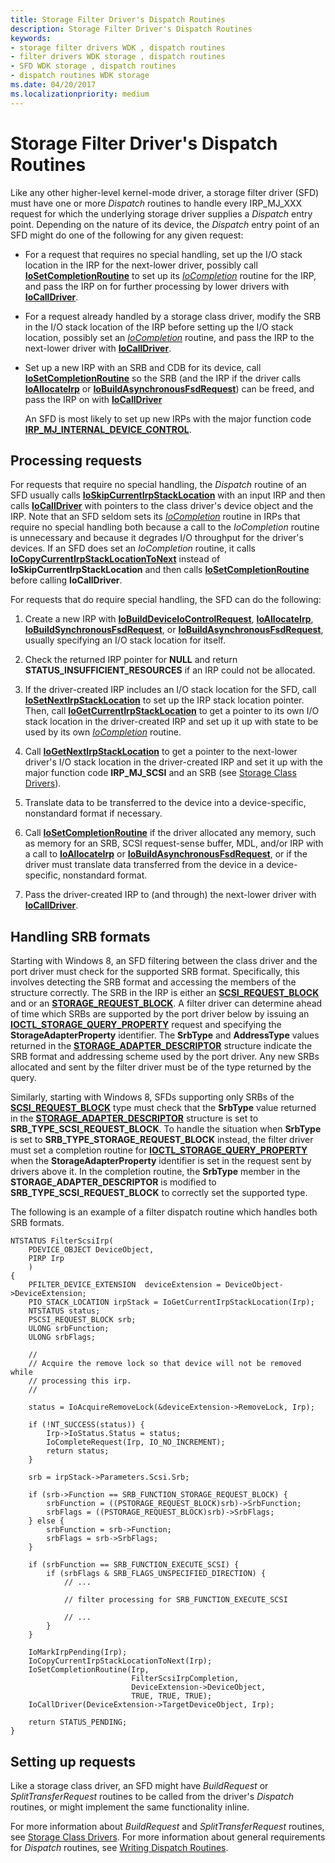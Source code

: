 ```yaml
---
title: Storage Filter Driver's Dispatch Routines
description: Storage Filter Driver's Dispatch Routines
keywords:
- storage filter drivers WDK , dispatch routines
- filter drivers WDK storage , dispatch routines
- SFD WDK storage , dispatch routines
- dispatch routines WDK storage
ms.date: 04/20/2017
ms.localizationpriority: medium
---
```


# Storage Filter Driver's Dispatch Routines

Like any other higher-level kernel-mode driver, a storage filter driver (SFD) must have one or more *Dispatch* routines to handle every IRP_MJ_XXX request for which the underlying storage driver supplies a *Dispatch* entry point. Depending on the nature of its device, the *Dispatch* entry point of an SFD might do one of the following for any given request:

- For a request that requires no special handling, set up the I/O stack location in the IRP for the next-lower driver, possibly call [**IoSetCompletionRoutine**](/windows-hardware/drivers/ddi/wdm/nf-wdm-iosetcompletionroutine) to set up its [*IoCompletion*](/windows-hardware/drivers/ddi/wdm/nc-wdm-io_completion_routine) routine for the IRP, and pass the IRP on for further processing by lower drivers with [**IoCallDriver**](/windows-hardware/drivers/ddi/wdm/nf-wdm-iocalldriver).

- For a request already handled by a storage class driver, modify the SRB in the I/O stack location of the IRP before setting up the I/O stack location, possibly set an [*IoCompletion*](/windows-hardware/drivers/ddi/wdm/nc-wdm-io_completion_routine) routine, and pass the IRP to the next-lower driver with [**IoCallDriver**](/windows-hardware/drivers/ddi/wdm/nf-wdm-iocalldriver).

- Set up a new IRP with an SRB and CDB for its device, call [**IoSetCompletionRoutine**](/windows-hardware/drivers/ddi/wdm/nf-wdm-iosetcompletionroutine) so the SRB (and the IRP if the driver calls [**IoAllocateIrp**](/windows-hardware/drivers/ddi/wdm/nf-wdm-ioallocateirp) or [**IoBuildAsynchronousFsdRequest**](/windows-hardware/drivers/ddi/wdm/nf-wdm-iobuildasynchronousfsdrequest)) can be freed, and pass the IRP on with [**IoCallDriver**](/windows-hardware/drivers/ddi/wdm/nf-wdm-iocalldriver)

    An SFD is most likely to set up new IRPs with the major function code [**IRP_MJ_INTERNAL_DEVICE_CONTROL**](../kernel/irp-mj-internal-device-control.md).

## Processing requests

For requests that require no special handling, the *Dispatch* routine of an SFD usually calls [**IoSkipCurrentIrpStackLocation**](../kernel/mm-bad-pointer.md) with an input IRP and then calls [**IoCallDriver**](/windows-hardware/drivers/ddi/wdm/nf-wdm-iocalldriver) with pointers to the class driver's device object and the IRP. Note that an SFD seldom sets its [*IoCompletion*](/windows-hardware/drivers/ddi/wdm/nc-wdm-io_completion_routine) routine in IRPs that require no special handling both because a call to the *IoCompletion* routine is unnecessary and because it degrades I/O throughput for the driver's devices. If an SFD does set an *IoCompletion* routine, it calls [**IoCopyCurrentIrpStackLocationToNext**](/windows-hardware/drivers/ddi/wdm/nf-wdm-iocopycurrentirpstacklocationtonext) instead of **IoSkipCurrentIrpStackLocation** and then calls [**IoSetCompletionRoutine**](/windows-hardware/drivers/ddi/wdm/nf-wdm-iosetcompletionroutine) before calling **IoCallDriver**.

For requests that do require special handling, the SFD can do the following:

1. Create a new IRP with [**IoBuildDeviceIoControlRequest**](/windows-hardware/drivers/ddi/wdm/nf-wdm-iobuilddeviceiocontrolrequest), [**IoAllocateIrp**](/windows-hardware/drivers/ddi/wdm/nf-wdm-ioallocateirp), [**IoBuildSynchronousFsdRequest**](/windows-hardware/drivers/ddi/wdm/nf-wdm-iobuildsynchronousfsdrequest), or [**IoBuildAsynchronousFsdRequest**](/windows-hardware/drivers/ddi/wdm/nf-wdm-iobuildasynchronousfsdrequest), usually specifying an I/O stack location for itself.

2. Check the returned IRP pointer for **NULL** and return **STATUS_INSUFFICIENT_RESOURCES** if an IRP could not be allocated.

3. If the driver-created IRP includes an I/O stack location for the SFD, call [**IoSetNextIrpStackLocation**](/windows-hardware/drivers/ddi/wdm/nf-wdm-iosetnextirpstacklocation) to set up the IRP stack location pointer. Then, call [**IoGetCurrentIrpStackLocation**](/windows-hardware/drivers/ddi/wdm/nf-wdm-iogetcurrentirpstacklocation) to get a pointer to its own I/O stack location in the driver-created IRP and set up it up with state to be used by its own [*IoCompletion*](/windows-hardware/drivers/ddi/wdm/nc-wdm-io_completion_routine) routine.

4. Call [**IoGetNextIrpStackLocation**](/windows-hardware/drivers/ddi/wdm/nf-wdm-iogetnextirpstacklocation) to get a pointer to the next-lower driver's I/O stack location in the driver-created IRP and set it up with the major function code **IRP_MJ_SCSI** and an SRB (see [Storage Class Drivers](introduction-to-storage-class-drivers.md)).

5. Translate data to be transferred to the device into a device-specific, nonstandard format if necessary.

6. Call [**IoSetCompletionRoutine**](/windows-hardware/drivers/ddi/wdm/nf-wdm-iosetcompletionroutine) if the driver allocated any memory, such as memory for an SRB, SCSI request-sense buffer, MDL, and/or IRP with a call to [**IoAllocateIrp**](/windows-hardware/drivers/ddi/wdm/nf-wdm-ioallocateirp) or [**IoBuildAsynchronousFsdRequest**](/windows-hardware/drivers/ddi/wdm/nf-wdm-iobuildasynchronousfsdrequest), or if the driver must translate data transferred from the device in a device-specific, nonstandard format.

7. Pass the driver-created IRP to (and through) the next-lower driver with [**IoCallDriver**](/windows-hardware/drivers/ddi/wdm/nf-wdm-iocalldriver).

## Handling SRB formats

Starting with Windows 8, an SFD filtering between the class driver and the port driver must check for the supported SRB format. Specifically, this involves detecting the SRB format and accessing the members of the structure correctly. The SRB in the IRP is either an [**SCSI_REQUEST_BLOCK**](/windows-hardware/drivers/ddi/srb/ns-srb-_scsi_request_block) and or an [**STORAGE_REQUEST_BLOCK**](/windows-hardware/drivers/ddi/srb/ns-srb-_storage_request_block). A filter driver can determine ahead of time which SRBs are supported by the port driver below by issuing an [**IOCTL_STORAGE_QUERY_PROPERTY**](/windows-hardware/drivers/ddi/ntddstor/ni-ntddstor-ioctl_storage_query_property) request and specifying the **StorageAdapterProperty** identifier. The **SrbType** and **AddressType** values returned in the [**STORAGE_ADAPTER_DESCRIPTOR**](/windows-hardware/drivers/ddi/ntddstor/ns-ntddstor-_storage_adapter_descriptor) structure indicate the SRB format and addressing scheme used by the port driver. Any new SRBs allocated and sent by the filter driver must be of the type returned by the query.

Similarly, starting with Windows 8, SFDs supporting only SRBs of the [**SCSI_REQUEST_BLOCK**](/windows-hardware/drivers/ddi/srb/ns-srb-_scsi_request_block) type must check that the **SrbType** value returned in the [**STORAGE_ADAPTER_DESCRIPTOR**](/windows-hardware/drivers/ddi/ntddstor/ns-ntddstor-_storage_adapter_descriptor) structure is set to **SRB_TYPE_SCSI_REQUEST_BLOCK**. To handle the situation when **SrbType** is set to **SRB_TYPE_STORAGE_REQUEST_BLOCK** instead, the filter driver must set a completion routine for [**IOCTL_STORAGE_QUERY_PROPERTY**](/windows-hardware/drivers/ddi/ntddstor/ni-ntddstor-ioctl_storage_query_property) when the **StorageAdapterProperty** identifier is set in the request sent by drivers above it. In the completion routine, the **SrbType** member in the **STORAGE_ADAPTER_DESCRIPTOR** is modified to **SRB_TYPE_SCSI_REQUEST_BLOCK** to correctly set the supported type.

The following is an example of a filter dispatch routine which handles both SRB formats.

```ManagedCPlusPlus
NTSTATUS FilterScsiIrp(
    PDEVICE_OBJECT DeviceObject,
    PIRP Irp
    )
{
    PFILTER_DEVICE_EXTENSION  deviceExtension = DeviceObject->DeviceExtension;
    PIO_STACK_LOCATION irpStack = IoGetCurrentIrpStackLocation(Irp);
    NTSTATUS status;
    PSCSI_REQUEST_BLOCK srb;
    ULONG srbFunction;
    ULONG srbFlags;

    //
    // Acquire the remove lock so that device will not be removed while
    // processing this irp.
    //

    status = IoAcquireRemoveLock(&deviceExtension->RemoveLock, Irp);

    if (!NT_SUCCESS(status)) {
        Irp->IoStatus.Status = status;
        IoCompleteRequest(Irp, IO_NO_INCREMENT);
        return status;
    }

    srb = irpStack->Parameters.Scsi.Srb;

    if (srb->Function == SRB_FUNCTION_STORAGE_REQUEST_BLOCK) {
        srbFunction = ((PSTORAGE_REQUEST_BLOCK)srb)->SrbFunction;
        srbFlags = ((PSTORAGE_REQUEST_BLOCK)srb)->SrbFlags;
    } else {
        srbFunction = srb->Function;
        srbFlags = srb->SrbFlags;
    }

    if (srbFunction == SRB_FUNCTION_EXECUTE_SCSI) {
        if (srbFlags & SRB_FLAGS_UNSPECIFIED_DIRECTION) {
            // ...

            // filter processing for SRB_FUNCTION_EXECUTE_SCSI

            // ...
        }
    }

    IoMarkIrpPending(Irp);
    IoCopyCurrentIrpStackLocationToNext(Irp);
    IoSetCompletionRoutine(Irp,
                           FilterScsiIrpCompletion,
                           DeviceExtension->DeviceObject,
                           TRUE, TRUE, TRUE);
    IoCallDriver(DeviceExtension->TargetDeviceObject, Irp);

    return STATUS_PENDING;
}
```

## Setting up requests

Like a storage class driver, an SFD might have *BuildRequest* or *SplitTransferRequest* routines to be called from the driver's *Dispatch* routines, or might implement the same functionality inline.

For more information about *BuildRequest* and *SplitTransferRequest* routines, see [Storage Class Drivers](introduction-to-storage-class-drivers.md). For more information about general requirements for *Dispatch* routines, see [Writing Dispatch Routines](../kernel/writing-dispatch-routines.md).
